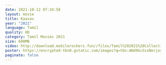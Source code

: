 ```yaml
---
date: 2021-10-12 07:34:58
layout: movie
title: Kaasav
year: "2021"
language: Tamil
quality: HD
category: Tamil Movies 2021
size: 600MB
video: http://download.mobilerockers.fun//files/Tamil%202021%20Collection/Kaasav%20(2021)/Kaasav%20(2021)%20Full%20Movies/Kaasav%20(2021)%20HDRip/Kaasav%20(2021)%20HDRip%20Single%20Part.mp4
poster: https://encrypted-tbn0.gstatic.com/images?q=tbn:ANd9GcSsxNerjoyeOQepCeA87pHM9nbHI5xptZIzqg&usqp=CAU
paginate: false
---
```

